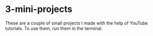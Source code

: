 # 3-mini-projects
These are a couple of small projects I made with the help of YouTube tutorials. To use them, run them in the terminal.

